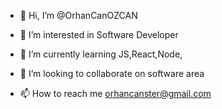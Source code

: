 - 👋 Hi, I’m @OrhanCanOZCAN
- 👀 I’m interested in Software Developer
- 🌱 I’m currently learning JS,React,Node,
- 💞️ I’m looking to collaborate on software area

- 📫 How to reach me orhancanster@gmail.com

<!---
OrhanCanOZCAN/OrhanCanOZCAN is a ✨ special ✨ repository because its `README.md` (this file) appears on your GitHub profile.
You can click the Preview link to take a look at your changes.
--->
